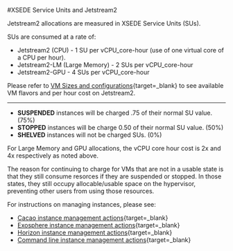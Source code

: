 #XSEDE Service Units and Jetstream2

Jetstream2 allocations are measured in XSEDE Service Units (SUs).

SUs are consumed at a rate of:

*   Jetstream2 (CPU) - 1 SU per vCPU_core-hour (use of one virtual core of a CPU per hour).
*   Jetstream2-LM (Large Memory) - 2 SUs per vCPU_core-hour
*   Jetstream2-GPU - 4 SUs per vCPU_core-hour

Please refer to [VM Sizes and configurations](../general/vmsizes.md){target=_blank} to see available VM flavors and per hour cost on Jetstream2.

---

* **SUSPENDED** instances will be charged .75 of their normal SU value. (75%)
* **STOPPED** instances will be charge 0.50 of their normal SU value. (50%)
* **SHELVED** instances will not be charged SUs. (0%)

For Large Memory and GPU allocations, the vCPU core hour cost is 2x and 4x respectively as noted above.

The reason for continuing to charge for VMs that are not in a usable state is that they still consume resorces if they are suspended or stopped. In those states, they still occupy allocable/usable space on the hypervisor, preventing other users from using those resources.

For instructions on managing instances, please see:

* [Cacao instance management actions](../ui/cacao/deployments.md){target=_blank}
* [Exosphere instance management actions](../ui/exo/manage.md){target=_blank}
* [Horizon instance management actions](../ui/horizon/manage.md){target=_blank}
* [Command line instance management actions](../ui/cli/manage.md){target=_blank}
